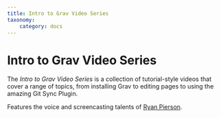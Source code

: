 ```yaml
---
title: Intro to Grav Video Series
taxonomy:
    category: docs
---
```


# Intro to Grav Video Series

The *Intro to Grav Video Series* is a collection of tutorial-style videos that cover a range of topics, from installing Grav to editing pages to using the amazing Git Sync Plugin.

Features the voice and screencasting talents of [Ryan Pierson](https://ryanmpierson.com).
